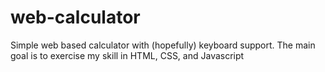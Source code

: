 # web-calculator
Simple web based calculator with (hopefully) keyboard support. The main goal is to exercise my skill in HTML, CSS, and Javascript

